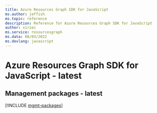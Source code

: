 ```yaml
---
title: Azure Resources Graph SDK for JavaScript
ms.author: jeffish
ms.topic: reference
description: Reference for Azure Resources Graph SDK for JavaScript
author: xirzec
ms.service: resourcesgraph
ms.data: 08/03/2022
ms.devlang: javascript
---
```

# Azure Resources Graph SDK for JavaScript - latest

## Management packages - latest
[!INCLUDE [mgmt-packages](resources-graph-mgmt-index.md)]
